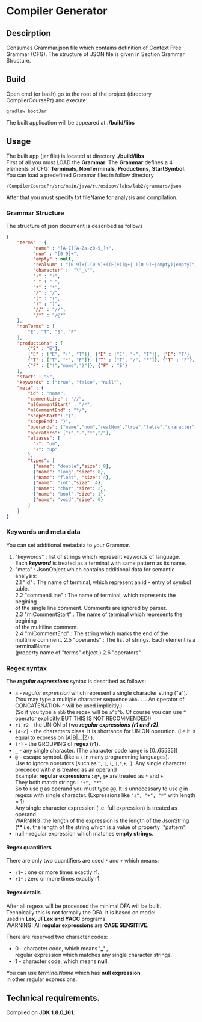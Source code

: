 # Compiler Generator
## Descirption
Consumes Grammar.json file which contains definition of Context Free Grammar (CFG). The structure of JSON file is given
in Section Grammar Structure.

## Build
Open cmd (or bash) go to the root of the project (directory CompilerCoursePr) and execute:
```
gradlew bootJar
```
The built application will be appeared at **./build/libs**

## Usage
The built app (jar file) is located at directory **./build/libs**  
First of all you must LOAD the **Grammar**. The **Grammar**
defines a 4 elements of CFG:  **Terminals**, **NonTerminals**,  **Productions**,  **StartSymbol**.  
You can load a predefined Grammar files in follow directory  
```
/CompilerCoursePr/src/main/java/ru/osipov/labs/lab2/grammars/json
``` 
After that you must specify txt fileName for analysis and compilation.   
### Grammar Structure
The structure of json document is described as follows
>  
```JSON
{  
    "terms" : {  
          "name" : "[A-Z][A-Za-z0-9_]+",  
          "num" : "[0-9]+",  
          "empty" : null,  
          "realNum" : "[0-9]+(.[0-9]+((E|e)(@+|-)[0-9]+|empty)|empty)",  
          "character" :  "\"_\"",  
          "+" : "+",    
          "-" : "-",  
          "*" : "*",  
          "/" : "/",  
          "(" : "(",  
          ")" : ")",  
          "//" : "//",  
          "/*" : "/@*"  
    },   
    "nonTerms" : [  
        "E", "T", "S", "F"  
    ],   
    "productions" : [  
        {"S" : "E"},  
        {"E" : ["E", "+", "T"]}, {"E" : ["E", "-", "T"]}, {"E": "T"},  
        {"T" : ["T", "*", "F"]}, {"T" : ["T", "/", "F"]}, {"T" : "F"},  
        {"F" : ["(","name",")"]}, {"F" : "E"}  
    ],  
    "start" : "S",  
    "keywords" : ["true", "false", "null"],  
    "meta" : {  
        "id" : "name",  
        "commentLine" : "//",  
        "mlCommentStart" : "/*",  
        "mlCommentEnd" : "*/",  
        "scopeStart": "{",  
        "scopeEnd": "}",  
        "operands": ["name","num","realNum","true","false","character"],  
        "operators": ["+","-","*","/"],  
        "aliases": {  
          "-": "um",  
          "+": "up"  
        },  
        "types": [  
          {"name": "double","size": 8},  
          {"name": "long","size": 8},  
          {"name": "float", "size": 4},  
          {"name": "int","size": 4},  
          {"name": "char","size": 2},  
          {"name": "bool","size": 1},  
          {"name": "void","size": 0}  
        ]  
    }  
}
```

### Keywords and meta data
You can set additional metadata to your Grammar.
 1. "keywords" : list of strings which represent keywords of language.  
 Each ***keyword*** is treated as a terminal with same pattern as its name.  
 2. "meta" : JsonObject  which contains additional data for semantic analysis:  
    2.1 "id" : The name of terminal, which represent an id - entry of symbol table.  
    2.2 "commentLine" : The name of terminal, which represents the begining  
    of the single line comment. Comments are ignored by parser.  
    2.3 "mlCommentStart" : The name of terminal which represents the begining  
    of the multiline comment.  
    2.4 "mlCommentEnd" : The string which marks the end of the  
    multiline comment.
    2.5 "operands" : The list of strings. Each element is a terminalName  
    (property name of "terms" object.)
    2.6 "operators"

### Regex syntax
The ***regular expressions*** syntax is described as follows: 
 - `a` - *regular expression* which represent a single character string ("a").  
 (You may type a multiple character sequence `abb...`. An operator of CONCATENATION `^` will be used implicitly.)  
 (So if you type a `abb` the regex will be `a^b^b`. Of course you can use `^` operator explicitly BUT THIS IS NOT RECOMMENDED!) 
 - `r1|r2` - the UNION of two ***regular expressions (r1 and r2)***.
 - `[A-Z]` - the characters class. It is shortance for UNION operation. (i.e it is equal to expression (A|B|...|Z)    ).
 - `(r)` - the GROUPING of **regex (r1)**.
 - `_` - any single character. (The character code range is [0..65535])
 - `@` - escape symbol. (like a `\` in many programming languages).   
 Use to ignore operators (such as `^`, `|`, `(`, `)`,`*`,`+`,`_`).
 Any single character preceded with `@` is treated as an operand  
 Example: **regular expressions : `@*`, `@+`** are treated as `*` and `+`.  
 They both match strings : `"+", "*"`.  
 So to use `@` as operand you must type `@@`.
 It is unnecessary to use `@` in regexs with single character. (Expressions like `"a", "+", "*"` with length = 1)  
 Any single character expression (i.e. full expression) is treated as operand.  
 WARNING: the length of the expression is the length of the JsonString  
 (** i.e. the length of the string which is a value of property `"pattern".    
 - null - regular expression which matches **empty strings**.  

#### Regex quantifiers
There are only two quantifiers are used `*` and `+` which means:
 - `r1+` : one or more times exactly r1.
 - `r1*` : zero or more times exactly r1.

#### Regex details
After all regexs will be processed the minimal DFA will be built.  
Technically this is not formally the DFA. It is based on model  
used in **Lex, JFLex and YACC** programs.  
WARNING: All **regular expressions** are **CASE SENSITIVE**.  

There are reserved two character codes:
 - 0 - character code, which means **'_'** ,  
 regular expression which matches any single character strings.  
 - 1 - character code, which means **null**.  

You can use _terminalName_ which has **null expression**  
in other regular expressions. 


## Technical requirements.
Compiled on **JDK 1.8.0_161**.
